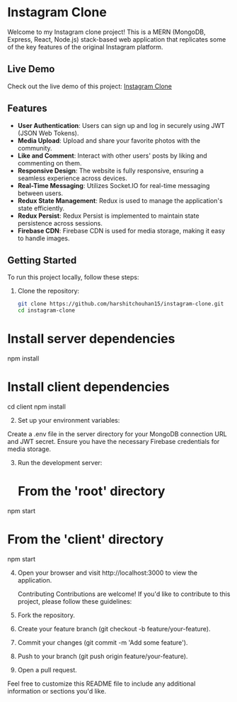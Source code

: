 # Instagram Clone

Welcome to my Instagram clone project! This is a MERN (MongoDB, Express, React, Node.js) stack-based web application that replicates some of the key features of the original Instagram platform.

## Live Demo

Check out the live demo of this project: [Instagram Clone](http://3.95.20.254:5500/)

## Features

- **User Authentication**: Users can sign up and log in securely using JWT (JSON Web Tokens).
- **Media Upload**: Upload and share your favorite photos with the community.
- **Like and Comment**: Interact with other users' posts by liking and commenting on them.
- **Responsive Design**: The website is fully responsive, ensuring a seamless experience across devices.
- **Real-Time Messaging**: Utilizes Socket.IO for real-time messaging between users.
- **Redux State Management**: Redux is used to manage the application's state efficiently.
- **Redux Persist**: Redux Persist is implemented to maintain state persistence across sessions.
- **Firebase CDN**: Firebase CDN is used for media storage, making it easy to handle images.

## Getting Started

To run this project locally, follow these steps:

1. Clone the repository:

   ```bash
   git clone https://github.com/harshitchouhan15/instagram-clone.git
   cd instagram-clone
# Install server dependencies
npm install

# Install client dependencies
cd client
npm install

2. Set up your environment variables:

Create a .env file in the server directory for your MongoDB connection URL and JWT secret.
Ensure you have the necessary Firebase credentials for media storage.

3. Run the development server:
   # From the 'root' directory
npm start

# From the 'client' directory
npm start

4. Open your browser and visit http://localhost:3000 to view the application.

   Contributing
Contributions are welcome! If you'd like to contribute to this project, please follow these guidelines:

1. Fork the repository.
2. Create your feature branch (git checkout -b feature/your-feature).
3. Commit your changes (git commit -m 'Add some feature').
4. Push to your branch (git push origin feature/your-feature).
5. Open a pull request.


Feel free to customize this README file to include any additional information or sections you'd like.



